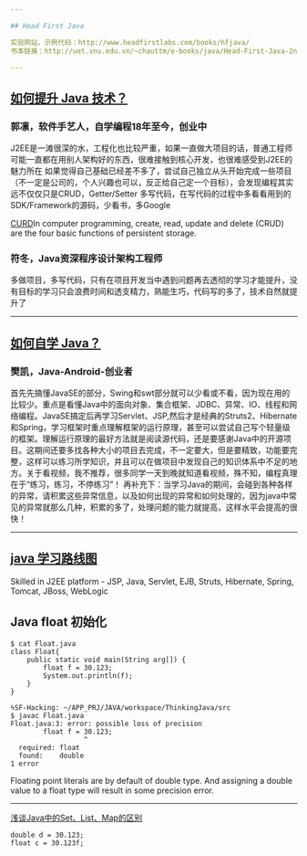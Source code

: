 ```yaml
---

## Head First Java

实验网站，示例代码：http://www.headfirstlabs.com/books/hfjava/
书本链接：http://uet.vnu.edu.vn/~chauttm/e-books/java/Head-First-Java-2nd-edition.pdf

---
```


## [如何提升 Java 技术？](http://www.zhihu.com/question/19730466)

### 郭凛，软件手艺人，自学编程18年至今，创业中
J2EE是一滩很深的水，工程化也比较严重，如果一直做大项目的话，普通工程师可能一直都在用别人架构好的东西，很难接触到核心开发，也很难感受到J2EE的魅力所在
如果觉得自己基础已经差不多了，尝试自己独立从头开始完成一些项目（不一定是公司的，个人兴趣也可以，反正给自己定一个目标），会发现编程其实远不仅仅只是CRUD，Getter/Setter
多写代码，在写代码的过程中多看看用到的SDK/Framework的源码，少看书，多Google

[CURD](http://en.wikipedia.org/wiki/Create,_read,_update_and_delete)In computer programming, create, read, update and delete (CRUD) are the four basic functions of persistent storage.

### 符冬，Java资深程序设计架构工程师
多做项目，多写代码，只有在项目开发当中遇到问题再去透彻的学习才能提升，没有目标的学习只会浪费时间和透支精力，熟能生巧，代码写的多了，技术自然就提升了

---

## [如何自学 Java？](http://www.zhihu.com/question/19945685/answer/13594055)

### 樊凯，Java-Android-创业者
首先先搞懂JavaSE的部分，Swing和swt部分就可以少看或不看，因为现在用的比较少。重点是看懂Java中的面向对象、集合框架、JDBC、异常、IO、线程和网络编程。JavaSE搞定后再学习Servlet、JSP,然后才是经典的Struts2、Hibernate和Spring，学习框架时重点理解框架的运行原理，甚至可以尝试自己写个轻量级的框架。理解运行原理的最好方法就是阅读源代码，还是要感谢Java中的开源项目。这期间还要多找各种大小的项目去完成，不一定要大，但是要精致，功能要完整，这样可以练习所学知识，并且可以在做项目中发现自己的知识体系中不足的地方。关于看视频，我不推荐，很多同学一天到晚就知道看视频，殊不知，编程真理在于“练习，练习，不停练习”！
再补充下：当学习Java的期间，会碰到各种各样的异常，请积累这些异常信息，以及如何出现的异常和如何处理的，因为java中常见的异常就那么几种，积累的多了，处理问题的能力就提高，这样水平会提高的很快！

---
## [java 学习路线图](http://edu.csdn.net/main/studyline/heimaline.html?flz)

Skilled in J2EE platform - JSP, Java, Servlet, EJB, Struts, Hibernate, Spring, Tomcat, JBoss, WebLogic 

## Java float 初始化
    
    $ cat Float.java 
    class Float{
    	public static void main(String arg[]) {
    		float f = 30.123;
    		System.out.println(f);
    	}
    }
    
    ϟSF-Hacking: ~/APP_PRJ/JAVA/workspace/ThinkingJava/src
    $ javac Float.java 
    Float.java:3: error: possible loss of precision
    		float f = 30.123;
    		          ^
      required: float
      found:    double
    1 error

Floating point literals are by default of double type. And assigning a double value to a float type will result in some precision error.

---

[浅谈Java中的Set、List、Map的区别](http://developer.51cto.com/art/201309/410205_all.htm)

    double d = 30.123;
    float c = 30.123f;